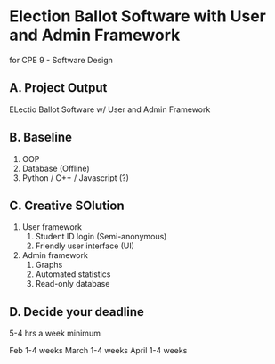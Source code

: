 # Election Ballot Software with User and Admin Framework
for CPE 9 - Software Design

## A. Project Output
ELectio Ballot Software w/ User and Admin Framework

## B. Baseline
1. OOP
1. Database (Offline)
1. Python / C++ / Javascript (?)

## C. Creative SOlution
1. User framework
    1. Student ID login (Semi-anonymous)
    1. Friendly user interface (UI)
1. Admin framework
    1. Graphs
    1. Automated statistics
    1. Read-only database
## D. Decide your deadline
5-4 hrs a week minimum

Feb 1-4 weeks
March 1-4 weeks
April 1-4 weeks